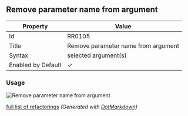 ## Remove parameter name from argument

| Property           | Value                               |
| ------------------ | ----------------------------------- |
| Id                 | RR0105                              |
| Title              | Remove parameter name from argument |
| Syntax             | selected argument\(s\)              |
| Enabled by Default | &#x2713;                            |

### Usage

![Remove parameter name from argument](../../images/refactorings/RemoveParameterNameFromArgument.png)

[full list of refactorings](Refactorings.md)
*\(Generated with [DotMarkdown](http://github.com/JosefPihrt/DotMarkdown)\)*